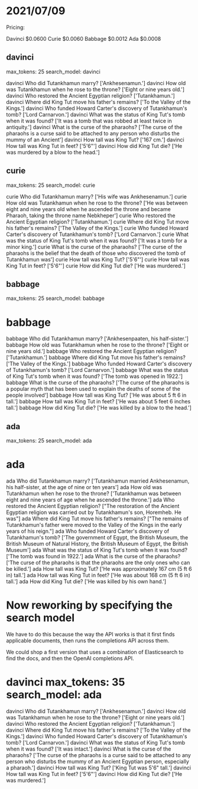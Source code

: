 # 2021/07/09 

Pricing: 

Davinci       $0.0600
Curie         $0.0060
Babbage       $0.0012
Ada           $0.0008

## davinci

max_tokens: 25
search_model: davinci

davinci    Who did Tutankhamun marry?                                             ['Ankhesenamun.']
davinci    How old was Tutankhamun when he rose to the throne?                    ['Eight or nine years old.']
davinci    Who restored the Ancient Egyptian religion?                            ['Tutankhamun.']
davinci    Where did King Tut move his father's remains?                          ['To the Valley of the Kings.']
davinci    Who funded Howard Carter's discovery of Tutankhamun's tomb?            ['Lord Carnarvon.']
davinci    What was the status of King Tut's tomb when it was found?              ['It was a tomb that was robbed at least twice in antiquity.']
davinci    What is the curse of the pharaohs?                                     ['The curse of the pharaohs is a curse said to be attached to any person who disturbs the mummy of an Ancient']
davinci    How tall was King Tut?                                                 ['167 cm.']
davinci    How tall was King Tut in feet?                                         ['5\'6"']
davinci    How did King Tut die?                                                  ['He was murdered by a blow to the head.']

## curie

max_tokens: 25
search_model: curie

curie      Who did Tutankhamun marry?                                             ['His wife was Ankhesenamun.']
curie      How old was Tutankhamun when he rose to the throne?                    ['He was between eight and nine years old when he ascended the throne and became Pharaoh, taking the throne name Nebkheper']
curie      Who restored the Ancient Egyptian religion?                            ['Tutankhamun.']
curie      Where did King Tut move his father's remains?                          ['The Valley of the Kings.']
curie      Who funded Howard Carter's discovery of Tutankhamun's tomb?            ['Lord Carnarvon.']
curie      What was the status of King Tut's tomb when it was found?              ['It was a tomb for a minor king.']
curie      What is the curse of the pharaohs?                                     ['The curse of the pharaohs is the belief that the death of those who discovered the tomb of Tutankhamun was']
curie      How tall was King Tut?                                                 ['5\'6"']
curie      How tall was King Tut in feet?                                         ['5\'6"']
curie      How did King Tut die?                                                  ['He was murdered.']

## babbage 

max_tokens: 25
search_model: babbage

babbage
====
babbage    Who did Tutankhamun marry?                                             ['Ankhesenpaaten, his half-sister.']
babbage    How old was Tutankhamun when he rose to the throne?                    ['Eight or nine years old.']
babbage    Who restored the Ancient Egyptian religion?                            ['Tutankhamun.']
babbage    Where did King Tut move his father's remains?                          ['The Valley of the Kings.']
babbage    Who funded Howard Carter's discovery of Tutankhamun's tomb?            ['Lord Carnarvon.']
babbage    What was the status of King Tut's tomb when it was found?              ['The tomb was opened in 1922.']
babbage    What is the curse of the pharaohs?                                     ['The curse of the pharaohs is a popular myth that has been used to explain the deaths of some of the people involved']
babbage    How tall was King Tut?                                                 ['He was about 5 ft 6 in tall.']
babbage    How tall was King Tut in feet?                                         ['He was about 5 feet 6 inches tall.']
babbage    How did King Tut die?                                                  ['He was killed by a blow to the head.']

## ada

max_tokens: 25
search_model: ada

ada
====
ada        Who did Tutankhamun marry?                                             ['Tutankhamun married Ankhesenamun, his half-sister, at the age of nine or ten years']
ada        How old was Tutankhamun when he rose to the throne?                    ['Tutankhamun was between eight and nine years of age when he ascended the throne.']
ada        Who restored the Ancient Egyptian religion?                            ["The restoration of the Ancient Egyptian religion was carried out by Tutankhamun's son, Horemheb. He was"]
ada        Where did King Tut move his father's remains?                          ["The remains of Tutankhamun's father were moved to the Valley of the Kings in the early years of his reign."]
ada        Who funded Howard Carter's discovery of Tutankhamun's tomb?            ['The government of Egypt, the British Museum, the British Museum of Natural History, the British Museum of Egypt, the British Museum']
ada        What was the status of King Tut's tomb when it was found?              ['The tomb was found in 1922.']
ada        What is the curse of the pharaohs?                                     ['The curse of the pharaohs is that the pharaohs are the only ones who can be killed.']
ada        How tall was King Tut?                                                 ['He was approximately 167 cm (5 ft 6 in) tall.']
ada        How tall was King Tut in feet?                                         ['He was about 168 cm (5 ft 6 in) tall.']
ada        How did King Tut die?                                                  ['He was killed by his own hand.']

# Now reworking by specifying the search model

We have to do this because the way the API works is that it first finds applicable documents, then runs the completions API across them.

We could shop a first version that uses a combination of Elasticsearch to find the docs, and then the OpenAI completions API.

davinci
max_tokens: 35
search_model: ada
====
davinci    Who did Tutankhamun marry?                                             ['Ankhesenamun.']
davinci    How old was Tutankhamun when he rose to the throne?                    ['Eight or nine years old.']
davinci    Who restored the Ancient Egyptian religion?                            ['Tutankhamun.']
davinci    Where did King Tut move his father's remains?                          ['To the Valley of the Kings.']
davinci    Who funded Howard Carter's discovery of Tutankhamun's tomb?            ['Lord Carnarvon.']
davinci    What was the status of King Tut's tomb when it was found?              ['It was intact.']
davinci    What is the curse of the pharaohs?                                     ['The curse of the pharaohs is a curse said to be attached to any person who disturbs the mummy of an Ancient Egyptian person, especially a pharaoh.']
davinci    How tall was King Tut?                                                 ['King Tut was 5\'6" tall.']
davinci    How tall was King Tut in feet?                                         ['5\'6"']
davinci    How did King Tut die?                                                  ['He was murdered.']
